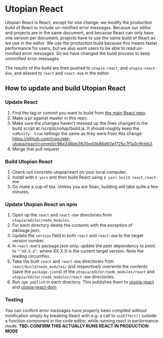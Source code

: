 # Utopian React
Utopian React is React, except for one change: we modify the production build of React to include un-minified error messages. Because our editor and projects are in the same document, and because React can only have one version per document, projects have to use the same build of React as we use in the editor. We use the production build because this means faster performance for users, but we also want users to be able to read un-minified error messages. So we have changed the build process to keep unminified error messages.

The results of the build are then pushed to `utopia-react`, and `utopia-react-dom`, and aliased to `react` and `react-dom` in the editor.

## How to update and build Utopian React
### Update React
1. Find the tag or commit you want to build from [the main React repo](https://github.com/facebook/react)
2. Make a pr against master in this repo.
3. Make sure the changes haven't messed up the lines changed in the build script at /scripts/rollup/build.js. It should roughly keep the `noMinify: true` settings the same as they were from this change: https://github.com/concrete-utopia/react/commit/c96e246bb3620ed3b86d92ef725c7f1a3cffcbb2.
4. Merge that pull request

### Build Utopian React
1. Check out concrete-utopia/react on your local computer.
2. Install with `$ yarn` and then build React using `$ yarn build react,react-dom`
3. Go make a cup of tea. Unless you are Sean, building will take quite a few minutes.

### Update Utopian React on npm
1. Open up the `react` and `react-dom` directories from `utopia/editor/node_modules`.
2. For each directory delete the contents with the exception of package.json.
3. Update the `version` field in both `react` and `react-dom` to the target version number.
4. In `react-dom`'s package.json only: update the peer dependency to point to `"^XX.X.X"`, where XX.X.X is the current target version. Note the leading circumflex.
5. Take the built `react` and `react-dom` directories from `react/build/node_modules/` and respectively overwrite the contents (save the `package.json`s) of the `utopia/editor/node_modules/react` and `utopia/editor/node_modules/react-dom` directories.
6. Run `npm publish` in each directory. This publishes them to [utopia-react](https://www.npmjs.com/package/utopia-react) and [utopia-react-dom](https://www.npmjs.com/package/utopia-react-dom)

### Testing
You can confirm error messages have properly been compiled without minification simply by breaking React with e.g. a call to `useEffect()` outside a function component in the code editor, while running react in performance mode. **TBD: CONFIRM THIS ACTUALLY RUNS REACT IN PRODUCTION MODE**
